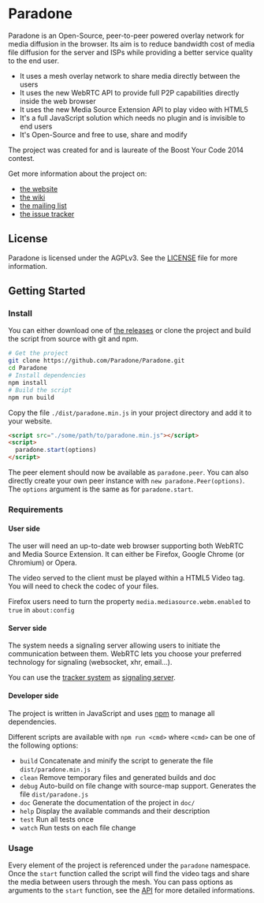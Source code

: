 # Paradone #

Paradone is an Open-Source, peer-to-peer powered overlay network for media
diffusion in the browser. Its aim is to reduce bandwidth cost of media file
diffusion for the server and ISPs while providing a better service quality to
the end user.

- It uses a mesh overlay network to share media directly between the users
- It uses the new WebRTC API to provide full P2P capabilities directly inside
  the web browser
- It uses the new Media Source Extension API to play video with HTML5
- It's a full JavaScript solution which needs no plugin and is invisible to end
  users
- It's Open-Source and free to use, share and modify

The project was created for and is laureate of the Boost Your Code 2014 contest.

Get more information about the project on:
- [the website](https://paradone.github.io/)
- [the wiki](https://github.com/Paradone/Paradone/wiki/)
- [the mailing list](https://sympa.inria.fr/sympa/info/paradone)
- [the issue tracker](https://github.com/Paradone/Paradone/issues)

## License ##

Paradone is licensed under the AGPLv3. See the [LICENSE](LICENSE) file for more
information.

## Getting Started ##

### Install ###

You can either download one of
[the releases](https://github.com/Paradone/Paradone/releases) or clone the
project and build the script from source with git and npm.

```bash
# Get the project
git clone https://github.com/Paradone/Paradone.git
cd Paradone
# Install dependencies
npm install
# Build the script
npm run build
```

Copy the file `./dist/paradone.min.js` in your project directory and add it to your
website.

```html
<script src="./some/path/to/paradone.min.js"></script>
<script>
  paradone.start(options)
</script>
```

The peer element should now be available as `paradone.peer`. You can also
directly create your own peer instance with `new paradone.Peer(options)`. The
`options` argument is the same as for `paradone.start`.


### Requirements ###

#### User side ####

The user will need an up-to-date web browser supporting both WebRTC and Media
Source Extension. It can either be Firefox, Google Chrome (or Chromium) or
Opera.

The video served to the client must be played within a HTML5 Video tag. You will
need to check the codec of your files.

Firefox users need to turn the property `media.mediasource.webm.enabled` to
`true` in `about:config`

#### Server side ####

The system needs a signaling server allowing users to initiate the communication
between them. WebRTC lets you choose your preferred technology for signaling
(websocket, xhr, email...).

You can use the [tracker system](https://github.com/paradone/tracker) as [signaling
server](https://github.com/Paradone/Paradone/wiki/Signal).

#### Developer side ####

The project is written in JavaScript and uses [npm](https://npmjs.com) to manage
all dependencies.

Different scripts are available with `npm run <cmd>` where `<cmd>` can be one of
the following options:
- `build` Concatenate and minify the script to generate the file
  `dist/paradone.min.js`
- `clean` Remove temporary files and generated builds and doc
- `debug` Auto-build on file change with source-map support. Generates the file
  `dist/paradone.js`
- `doc`   Generate the documentation of the project in `doc/`
- `help`  Display the available commands and their description
- `test`  Run all tests once
- `watch` Run tests on each file change

### Usage ###

Every element of the project is referenced under the `paradone` namespace. Once
the `start` function called the script will find the video tags and share the
media between users through the mesh. You can pass options as arguments to the
`start` function, see the [API](https://paradone.github.io/api/)
for more detailed informations.
